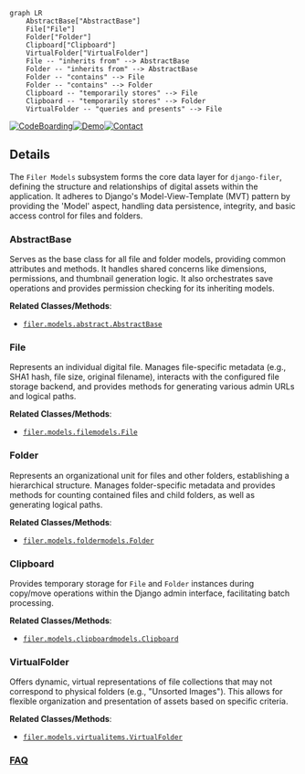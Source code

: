 ```mermaid
graph LR
    AbstractBase["AbstractBase"]
    File["File"]
    Folder["Folder"]
    Clipboard["Clipboard"]
    VirtualFolder["VirtualFolder"]
    File -- "inherits from" --> AbstractBase
    Folder -- "inherits from" --> AbstractBase
    Folder -- "contains" --> File
    Folder -- "contains" --> Folder
    Clipboard -- "temporarily stores" --> File
    Clipboard -- "temporarily stores" --> Folder
    VirtualFolder -- "queries and presents" --> File
```

[![CodeBoarding](https://img.shields.io/badge/Generated%20by-CodeBoarding-9cf?style=flat-square)](https://github.com/CodeBoarding/GeneratedOnBoardings)[![Demo](https://img.shields.io/badge/Try%20our-Demo-blue?style=flat-square)](https://www.codeboarding.org/demo)[![Contact](https://img.shields.io/badge/Contact%20us%20-%20contact@codeboarding.org-lightgrey?style=flat-square)](mailto:contact@codeboarding.org)

## Details

The `Filer Models` subsystem forms the core data layer for `django-filer`, defining the structure and relationships of digital assets within the application. It adheres to Django's Model-View-Template (MVT) pattern by providing the 'Model' aspect, handling data persistence, integrity, and basic access control for files and folders.

### AbstractBase
Serves as the base class for all file and folder models, providing common attributes and methods. It handles shared concerns like dimensions, permissions, and thumbnail generation logic. It also orchestrates save operations and provides permission checking for its inheriting models.


**Related Classes/Methods**:

- <a href="https://github.com/django-cms/django-filer/blob/master/filer/models/abstract.py" target="_blank" rel="noopener noreferrer">`filer.models.abstract.AbstractBase`</a>


### File
Represents an individual digital file. Manages file-specific metadata (e.g., SHA1 hash, file size, original filename), interacts with the configured file storage backend, and provides methods for generating various admin URLs and logical paths.


**Related Classes/Methods**:

- <a href="https://github.com/django-cms/django-filer/blob/master/filer/models/filemodels.py" target="_blank" rel="noopener noreferrer">`filer.models.filemodels.File`</a>


### Folder
Represents an organizational unit for files and other folders, establishing a hierarchical structure. Manages folder-specific metadata and provides methods for counting contained files and child folders, as well as generating logical paths.


**Related Classes/Methods**:

- <a href="https://github.com/django-cms/django-filer/blob/master/filer/models/foldermodels.py" target="_blank" rel="noopener noreferrer">`filer.models.foldermodels.Folder`</a>


### Clipboard
Provides temporary storage for `File` and `Folder` instances during copy/move operations within the Django admin interface, facilitating batch processing.


**Related Classes/Methods**:

- <a href="https://github.com/django-cms/django-filer/blob/master/filer/models/clipboardmodels.py" target="_blank" rel="noopener noreferrer">`filer.models.clipboardmodels.Clipboard`</a>


### VirtualFolder
Offers dynamic, virtual representations of file collections that may not correspond to physical folders (e.g., "Unsorted Images"). This allows for flexible organization and presentation of assets based on specific criteria.


**Related Classes/Methods**:

- <a href="https://github.com/django-cms/django-filer/blob/master/filer/models/virtualitems.py" target="_blank" rel="noopener noreferrer">`filer.models.virtualitems.VirtualFolder`</a>




### [FAQ](https://github.com/CodeBoarding/GeneratedOnBoardings/tree/main?tab=readme-ov-file#faq)
